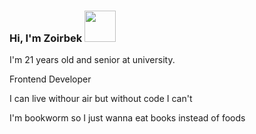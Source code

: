 ### Hi, I'm Zoirbek <img src='https://media1.giphy.com/media/w1OBpBd7kJqHrJnJ13/200w.webp?cid=ecf05e47xkunux77p9pff00nrfac5wfg97pu4kzop1ysvg7p&rid=200w.webp&ct=s' width='50px'/>

I'm 21 years old and senior at university.

Frontend Developer 

I can live withour air but without code I can't 

I'm bookworm so I just wanna eat books instead of foods

